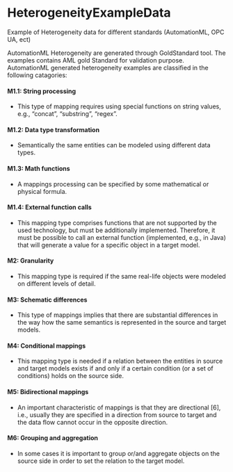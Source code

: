 # HeterogeneityExampleData
Example of Heterogeneity data for different standards (AutomationML, OPC UA, ect)

AutomationML Heterogeneity are generated through GoldStandard tool. The examples contains AML gold Standard for validation purpose.
AutomationML generated heterogeneity examples are classified in the following catagories:

#### M1.1: String processing
* This type of mapping requires using special functions on string values, e.g., “concat”, “substring”, “regex”.

#### M1.2: Data type transformation
* Semantically the same entities can be modeled using different data types. 

#### M1.3: Math functions
* A mappings processing can be specified by some mathematical or physical formula. 

#### M1.4: External function calls
* This mapping type comprises functions that are not supported by the used technology, but must be additionally implemented. Therefore, it must be possible to call an external function (implemented, e.g., in Java) that will generate a value for a specific object in a target model.

#### M2: Granularity
* This mapping type is required if the same real-life objects were modeled on different levels of detail. 

#### M3: Schematic differences
* This type of mappings implies that there are substantial differences in the way how the same semantics is represented in the source and target models. 

#### M4: Conditional mappings
* This mapping type is needed if a relation between the entities in source and target models exists if and only if a certain condition (or a set of conditions) holds on the source side. 

#### M5: Bidirectional mappings
* An important characteristic of mappings is that they are directional [6], i.e., usually they are specified in a direction from source to target and the data flow cannot occur in the opposite direction. 

#### M6: Grouping and aggregation
* In some cases it is important to group or/and aggregate objects on the source side in order to set the relation to the target model.
